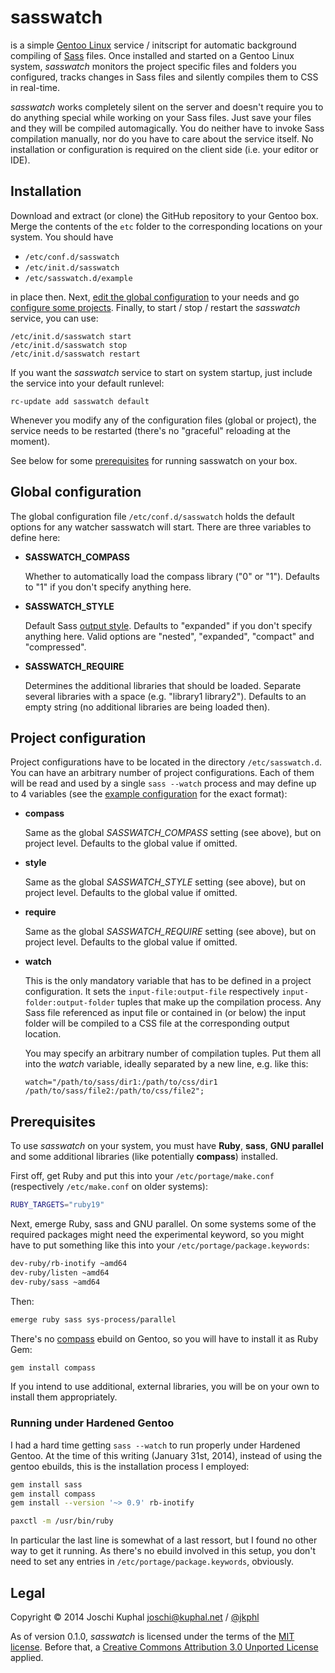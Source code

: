 sasswatch
=========

is a simple [Gentoo Linux](http://www.gentoo.org) service / initscript for automatic background compiling of [Sass](http://sass-lang.com) files. Once installed and started on a Gentoo Linux system, *sasswatch* monitors the project specific files and folders you configured, tracks changes in Sass files and silently compiles them to CSS in real-time.

*sasswatch* works completely silent on the server and doesn't require you to do anything special while working on your Sass files. Just save your files and they will be compiled automagically. You do neither have to invoke Sass compilation manually, nor do you have to care about the service itself. No installation or configuration is required on the client side (i.e. your editor or IDE).  


Installation
------------  

Download and extract (or clone) the GitHub repository to your Gentoo box. Merge the contents of the `etc` folder to the corresponding locations on your system. You should have

*	`/etc/conf.d/sasswatch`
*	`/etc/init.d/sasswatch`
*	`/etc/sasswatch.d/example`

in place then. Next, [edit the global configuration](#global-configuration) to your needs and go [configure some projects](#project-configuration). Finally, to start / stop / restart the *sasswatch* service, you can use:

	/etc/init.d/sasswatch start
	/etc/init.d/sasswatch stop
	/etc/init.d/sasswatch restart

If you want the *sasswatch* service to start on system startup, just include the service into your default runlevel:

	rc-update add sasswatch default  

Whenever you modify any of the configuration files (global or project), the service needs to be restarted (there's no "graceful" reloading at the moment).

See below for some [prerequisites](#prerequisites) for running sasswatch on your box.


Global configuration
--------------------

The global configuration file `/etc/conf.d/sasswatch` holds the default options for any watcher sasswatch will start. There are three variables to define here:
	
*	**SASSWATCH_COMPASS**

	Whether to automatically load the compass library ("0" or "1"). Defaults to "1" if you don't specify anything here.
	
*	**SASSWATCH_STYLE**

	Default Sass [output style](http://sass-lang.com/docs/yardoc/file.SASS_REFERENCE.html#output_style). Defaults to "expanded" if you don't specify anything here. Valid options are "nested", "expanded", "compact" and "compressed".
	
*	**SASSWATCH_REQUIRE**

	Determines the additional libraries that should be loaded. Separate several libraries with a space (e.g. "library1 library2"). Defaults to an empty string (no additional libraries are being loaded then). 


Project configuration
---------------------

Project configurations have to be located in the directory `/etc/sasswatch.d`. You can have an arbitrary number of project configurations. Each of them will be read and used by a single `sass --watch` process and may define up to 4 variables (see the [example configuration](https://github.com/tollwerk/sasswatch/blob/master/etc/sasswatch.d/example) for the exact format):

*	**compass**

	Same as the global *SASSWATCH_COMPASS* setting (see above), but on project level. Defaults to the global value if omitted. 

*	**style**

	Same as the global *SASSWATCH_STYLE* setting (see above), but on project level. Defaults to the global value if omitted.
	
*	**require**

	Same as the global *SASSWATCH_REQUIRE* setting (see above), but on project level. Defaults to the global value if omitted.

*	**watch**

	This is the only mandatory variable that has to be defined in a project configuration. It sets the `input-file:output-file` respectively `input-folder:output-folder` tuples that make up the compilation process. Any Sass file referenced as input file or contained in (or below) the input folder will be compiled to a CSS file at the corresponding output location.
	
	You may specify an arbitrary number of compilation tuples. Put them all into the *watch* variable, ideally separated by a new line, e.g. like this:
	
		watch="/path/to/sass/dir1:/path/to/css/dir1
		/path/to/sass/file2:/path/to/css/file2"; 
		

Prerequisites
-------------

To use *sasswatch* on your system, you must have **Ruby**, **sass**, **GNU parallel** and some additional libraries (like potentially **compass**) installed.

First off, get Ruby and put this into your `/etc/portage/make.conf` (respectively `/etc/make.conf` on older systems):

```bash
RUBY_TARGETS="ruby19"
```
	
Next, emerge Ruby, sass and GNU parallel. On some systems some of the required packages might need the experimental keyword, so you might have to put something like this into your `/etc/portage/package.keywords`:

```bash
dev-ruby/rb-inotify ~amd64
dev-ruby/listen ~amd64
dev-ruby/sass ~amd64
```

Then:

```bash
emerge ruby sass sys-process/parallel
```

There's no [compass](http://compass-style.org) ebuild on Gentoo, so you will have to install it as Ruby Gem:

```bash
gem install compass
```
	
If you intend to use additional, external libraries, you will be on your own to install them appropriately.

### Running under Hardened Gentoo

I had a hard time getting `sass --watch` to run properly under Hardened Gentoo. At the time of this writing (January 31st, 2014), instead of using the gentoo ebuilds, this is the installation process I employed: 

```bash
gem install sass
gem install compass
gem install --version '~> 0.9' rb-inotify

paxctl -m /usr/bin/ruby
```

In particular the last line is somewhat of a last ressort, but I found no other way to get it running. As there's no ebuild involved in this setup, you don't need to set any entries in `/etc/portage/package.keywords`, obviously.

Legal
-----
Copyright © 2014 Joschi Kuphal <joschi@kuphal.net> / [@jkphl](https://twitter.com/jkphl)

As of version 0.1.0, *sasswatch* is licensed under the terms of the [MIT license](LICENSE.txt). Before that, a [Creative Commons Attribution 3.0 Unported License](http://creativecommons.org/licenses/by/3.0/) applied.
